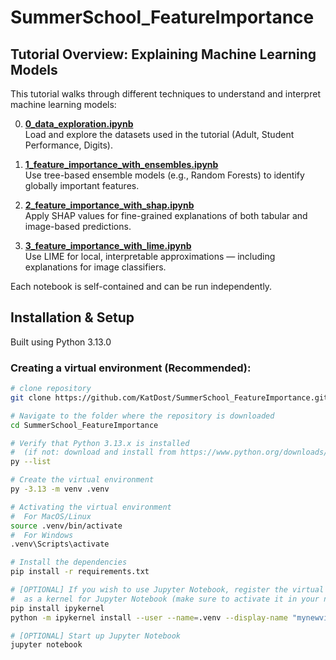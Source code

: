 # SummerSchool_FeatureImportance

## Tutorial Overview: Explaining Machine Learning Models

This tutorial walks through different techniques to understand and interpret machine learning models:

0. **[0_data_exploration.ipynb](0__data_exploration.ipynb)**  
   Load and explore the datasets used in the tutorial (Adult, Student Performance, Digits).

1. **[1_feature_importance_with_ensembles.ipynb](1__feature_importance_with_ensembles.ipynb)**  
   Use tree-based ensemble models (e.g., Random Forests) to identify globally important features.

2. **[2_feature_importance_with_shap.ipynb](2__feature_importance_with_shap.ipynb)**  
   Apply SHAP values for fine-grained explanations of both tabular and image-based predictions.

3. **[3_feature_importance_with_lime.ipynb](3__feature_importance_with_lime.ipynb)**  
   Use LIME for local, interpretable approximations — including explanations for image classifiers.

Each notebook is self-contained and can be run independently.


## Installation & Setup

Built using Python 3.13.0

### Creating a virtual environment (Recommended):
```bash
# clone repository
git clone https://github.com/KatDost/SummerSchool_FeatureImportance.git

# Navigate to the folder where the repository is downloaded
cd SummerSchool_FeatureImportance

# Verify that Python 3.13.x is installed
#  (if not: download and install from https://www.python.org/downloads/)
py --list

# Create the virtual environment
py -3.13 -m venv .venv

# Activating the virtual environment
#  For MacOS/Linux
source .venv/bin/activate
#  For Windows
.venv\Scripts\activate

# Install the dependencies
pip install -r requirements.txt

# [OPTIONAL] If you wish to use Jupyter Notebook, register the virtual environment
#  as a kernel for Jupyter Notebook (make sure to activate it in your notebook)
pip install ipykernel
python -m ipykernel install --user --name=.venv --display-name "mynewvirtualenvironment"

# [OPTIONAL] Start up Jupyter Notebook
jupyter notebook
```
